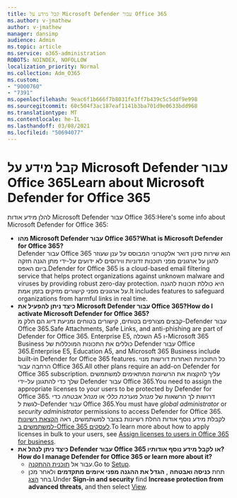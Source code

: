 ```yaml
---
title: קבל מידע על Microsoft Defender עבור Office 365
ms.author: v-jmathew
author: v-jmathew
manager: dansimp
audience: Admin
ms.topic: article
ms.service: o365-administration
ROBOTS: NOINDEX, NOFOLLOW
localization_priority: Normal
ms.collection: Adm_O365
ms.custom:
- "9000760"
- "7391"
ms.openlocfilehash: 9eac6f1b666f7b8031fe3ff7b439c5c5ddf9e998
ms.sourcegitcommit: 60c504f3ac187eaf1141b3ba701d9e0633bdd968
ms.translationtype: MT
ms.contentlocale: he-IL
ms.lasthandoff: 03/08/2021
ms.locfileid: "50694077"
---
```

# <a name="learn-about-microsoft-defender-for-office-365"></a><span data-ttu-id="7c70e-102">קבל מידע על Microsoft Defender עבור Office 365</span><span class="sxs-lookup"><span data-stu-id="7c70e-102">Learn about Microsoft Defender for Office 365</span></span>

<span data-ttu-id="7c70e-103">להלן מידע אודות Microsoft Defender עבור Office 365:</span><span class="sxs-lookup"><span data-stu-id="7c70e-103">Here's some info about Microsoft Defender for Office 365:</span></span>

- <span data-ttu-id="7c70e-104">**מהו Microsoft Defender עבור Office 365?**</span><span class="sxs-lookup"><span data-stu-id="7c70e-104">**What is Microsoft Defender for Office 365?**</span></span>  
    <span data-ttu-id="7c70e-105">Defender עבור Office 365 הוא שירות סינון דואר אלקטרוני המבוסס על ענן שעוזר להגן על ארגונים מפני תוכנות זדוניות ווירוסים לא ידועים על-ידי מתן הגנה חזקה ביום האפס.</span><span class="sxs-lookup"><span data-stu-id="7c70e-105">Defender for Office 365 is a cloud-based email filtering service that helps protect organizations against unknown malware and viruses by providing robust zero-day protection.</span></span> <span data-ttu-id="7c70e-106">היא כוללת תכונות להגנה על ארגונים מפני קישורים מזיקים בזמן אמת.</span><span class="sxs-lookup"><span data-stu-id="7c70e-106">It includes features to safeguard organizations from harmful links in real time.</span></span>
- <span data-ttu-id="7c70e-107">**כיצד ניתן להפעיל את Microsoft Defender עבור Office 365?**</span><span class="sxs-lookup"><span data-stu-id="7c70e-107">**How do I activate Microsoft Defender for Office 365?**</span></span>  
    <span data-ttu-id="7c70e-108">קבצים מצורפים בטוחים, קישורים בטוחים ומניעת דיוג הם חלק מ-Defender עבור Office 365.</span><span class="sxs-lookup"><span data-stu-id="7c70e-108">Safe Attachments, Safe Links, and anti-phishing are part of Defender for Office 365.</span></span> <span data-ttu-id="7c70e-109">Enterprise E5, השכלה A5 ו-Microsoft 365 Business כוללים את התכונות המוכללות של Defender עבור Office 365.</span><span class="sxs-lookup"><span data-stu-id="7c70e-109">Enterprise E5, Education A5, and Microsoft 365 Business include built-in Defender for Office 365 features.</span></span> <span data-ttu-id="7c70e-110">כל התוכניות האחרות דורשות מנוי הרחבה עבור Office 365.</span><span class="sxs-lookup"><span data-stu-id="7c70e-110">All other plans require an add-on Defender for Office 365 subscription.</span></span> <span data-ttu-id="7c70e-111">עליך להקצות את הרשיונות המתאימים למשתמשים שלך כדי להתגונן על-ידי Defender עבור Office 365.</span><span class="sxs-lookup"><span data-stu-id="7c70e-111">You need to assign the appropriate licenses to your users to be protected by Defender for Office 365.</span></span> <span data-ttu-id="7c70e-112">דרושות לך הרשאות של *מנהל מערכת כללי* או *מנהל אבטחה* כדי לגשת ל-Defender עבור Office 365.</span><span class="sxs-lookup"><span data-stu-id="7c70e-112">You must have *global administrator* or *security administrator* permissions to access Defender for Office 365.</span></span> <span data-ttu-id="7c70e-113">לקבלת מידע נוסף אודות החלת רשיונות בצובר למשתמשים, ראה [הקצאת רשיונות למשתמשים ב-Office 365 לעסקים](https://go.microsoft.com/fwlink/?linkid=2093435).</span><span class="sxs-lookup"><span data-stu-id="7c70e-113">To learn more about how to apply licenses in bulk to your users, see [Assign licenses to users in Office 365 for business](https://go.microsoft.com/fwlink/?linkid=2093435).</span></span>
- <span data-ttu-id="7c70e-114">**כיצד ניתן לנהל את Defender עבור Office 365 או לקבל מידע נוסף אודותיו?**</span><span class="sxs-lookup"><span data-stu-id="7c70e-114">**How do I manage Defender for Office 365 or learn more about it?**</span></span>  
  - <span data-ttu-id="7c70e-115">עבור אל [תוכנית ההתקנה](https://go.microsoft.com/fwlink/p/?linkid=2075721).</span><span class="sxs-lookup"><span data-stu-id="7c70e-115">Go to [Setup](https://go.microsoft.com/fwlink/p/?linkid=2075721).</span></span>  
  - <span data-ttu-id="7c70e-116">תחת **כניסה ואבטחה** , **הגדל את ההגנה מפני איומים מתקדמים** ולאחר מכן בחר [הצג](https://go.microsoft.com/fwlink/?linkid=2109302).</span><span class="sxs-lookup"><span data-stu-id="7c70e-116">Under **Sign-in and security** find **Increase protection from advanced threats**, and then select [View](https://go.microsoft.com/fwlink/?linkid=2109302).</span></span>
